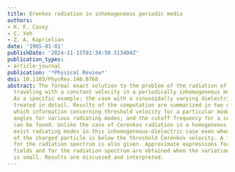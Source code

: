 ```yaml
---
title: Erenkov radiation in inhomogeneous periodic media
authors:
- K. F. Casey
- C. Yeh
- Z. A. Kaprielian
date: '1965-01-01'
publishDate: '2024-11-15T01:34:50.513404Z'
publication_types:
- article-journal
publication: '*Physical Review*'
doi: 10.1103/PhysRev.140.B768
abstract: The formal exact solution to the problem of the radiation of a charged particle
  traveling with a constant velocity in a periodically inhomogeneous medium is obtained.
  As a specific example; the case with a sinusoidally varying dielectric profile is
  treated in detail. Results of the computation are summarized in two graphs from
  which information concerning threshold velocity for a particular mode; the emission
  angles for various radiating modes; and the cutoff frequency for a certain mode
  can be found. Unlike the case of Cerenkov radiation in a homogeneous medium; there
  exist radiating modes in this inhomogeneous-dielectric case even when the velocity
  of the charged particle is below the threshold Čerenkov velocity. A formal expression
  for the radiation spectrum is also given. Approximate expressions for the radiated
  fields and for the radiation spectrum are obtained when the variation of the permittivity
  is small. Results are discussed and interpreted.
---
```

